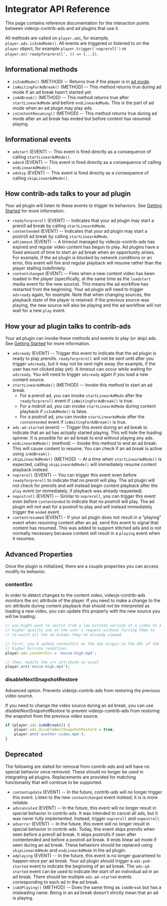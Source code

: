 # Integrator API Reference

This page contains reference documentation for the interaction points between videojs-contrib-ads and ad plugins that use it.

All methods are called on `player.ads`, for example, `player.ads.isInAdMode()`. All events are triggered or listened to on the `player` object, for example `player.trigger('nopreroll')` or `player.on('readyforpreroll', () => {...})`.

## Informational methods

* `isInAdMode()` (METHOD) -- Returns true if the player is in [ad mode](ad-mode.md).
* `isWaitingForAdBreak()` (METHOD) -- This method returns true during ad mode if an ad break hasn't started yet.
* `inAdBreak()` (METHOD) -- This method returns true after `startLinearAdMode` and before `endLinearAdMode`. This is the part of ad mode when an ad plugin may play ads.
* `isContentResuming()` (METHOD) -- This method returns true during ad mode after an ad break has ended but before content has resumed playing.

## Informational events

* `adstart` (EVENT) -- This event is fired directly as a consequence of calling `startLinearAdMode()`.
* `adend` (EVENT) -- This event is fired directly as a consequence of calling `endLinearAdMode()`.
* `adskip` (EVENT) -- This event is fired directly as a consequence of calling `skipLinearAdMode()`.

## How contrib-ads talks to your ad plugin

Your ad plugin will listen to these events to trigger its behaviors. See [Getting Started](getting-started.md) for more information.

* `readyforpreroll` (EVENT) -- Indicates that your ad plugin may start a preroll ad break by calling `startLinearAdMode`.
* `contentended` (EVENT) -- Indicates that your ad plugin may start a postroll ad break by calling `startLinearAdMode`.
* `adtimeout` (EVENT) -- A timeout managed by videojs-contrib-ads has expired and regular video content has begun to play. Ad plugins have a fixed amount of time to start an ad break when an opportunity arises. For example, if the ad plugin is blocked by network conditions or an error, this event will fire and regular playback will resume rather than the player stalling indefinitely.
* `contentchanged` (EVENT) -- Fires when a new content video has been loaded in the player (specifically, at the same time as the `loadstart` media event for the new source). This means the ad workflow has restarted from the beginning. Your ad plugin will need to trigger `adsready` again, for example. Note that when changing sources, the playback state of the player is retained: if the previous source was playing, the new source will also be playing and the ad workflow will not wait for a new `play` event.

## How your ad plugin talks to contrib-ads

Your ad plugin can invoke these methods and events to play (or skip) ads. See [Getting Started](getting-started.md) for more information.

* `adsready` (EVENT) -- Trigger this event to indicate that the ad plugin is ready to play prerolls. `readyforpreroll` will not be sent until after you trigger `adsready`, but it may not be sent right away (for example, if the user has not clicked play yet). A timeout can occur while waiting for `adsready`. You will need to trigger `adsready` again if you load a new content source.
* `startLinearAdMode()` (METHOD) -- Invoke this method to start an ad break.
  * For a preroll ad, you can invoke `startLinearAdMode` after the `readyforpreroll` event if `isWaitingForAdBreak()` is true.
  * For a midroll ad, you can invoke `startLinearAdMode` during content playback if `isInAdMode()` is false.
  * For a postroll ad, you can invoke `startLinearAdMode` after the `contentended` event if `isWaitingForAdBreak()` is true.
* `ads-ad-started` (event) -- Trigger this event during an ad break to indicate that an ad has actually started playing. This will hide the loading spinner. It is possible for an ad break to end without playing any ads.
* `endLinearAdMode()` (method) -- Invoke this method to end an ad break. This will cause content to resume. You can check if an ad break is active using `inAdBreak()`.
* `skipLinearAdMode()` (METHOD) -- At a time when `startLinearAdMode()` is expected, calling `skipLinearAdMode()` will immediately resume content playback instead.
* `nopreroll` (EVENT) -- You can trigger this event even before `readyforpreroll` to indicate that no preroll will play. The ad plugin will not check for prerolls and will instead begin content playback after the `play` event (or immediately, if playback was already requested).
* `nopostroll` (EVENT) -- Similar to `nopreroll`, you can trigger this event even before `contentended` to indicate that no postroll will play.  The ad plugin will not wait for a postroll to play and will instead immediately trigger the `ended` event.
* `contentresumed` (EVENT) - If your ad plugin does not result in a "playing" event when resuming content after an ad, send this event to signal that content has resumed. This was added to support stitched ads and is not normally necessary because content will result in a `playing` event when it resumes.

## Advanced Properties

Once the plugin is initialized, there are a couple properties you can
access modify its behavior.

### contentSrc

In order to detect changes to the content video, videojs-contrib-ads
monitors the src attribute of the player. If you need to make a change
to the src attribute during content playback that should *not* be
interpreted as loading a new video, you can update this property with
the new source you will be loading:

```js
// you might want to switch from a low bitrate version of a video to a
// higher quality one at the user's request without forcing them to
// re-watch all the ad breaks they've already viewed

// first, you'd update contentSrc on the ads plugin to the URL of the
// higher bitrate rendition:
player.ads.contentSrc = 'movie-high.mp4';

// then, modify the src attribute as usual
player.src('movie-high.mp4');
```

### disableNextSnapshotRestore

Advanced option. Prevents videojs-contrib-ads from restoring the previous video source.

If you need to change the video source during an ad break, you can use _disableNextSnapshotRestore_ to prevent videojs-contrib-ads from restoring the snapshot from the previous video source.
```js
if (player.ads.inAdBreak()) {
    player.ads.disableNextSnapshotRestore = true;
    player.src('another-video.mp4');
}
```

## Deprecated

The following are slated for removal from contrib-ads and will have no special behavior once removed. These should no longer be used in integrating ad plugins. Replacements are provided for matching functionality that will continue to be supported.

* `contentupdate` (EVENT) -- In the future, contrib-ads will no longer trigger this event. Listen to the new `contentchanged` event instead; it is is more reliable.
* `adscanceled` (EVENT) -- In the future, this event will no longer result in special behavior in contrib-ads. It was intended to cancel all ads, but it was never fully implemented. Instead, trigger `nopreroll` and `nopostroll`.
* `adserror` (EVENT) -- In the future, this event will no longer result in special behavior in contrib-ads. Today, this event skips prerolls when seen before a preroll ad break. It skips postrolls if seen after contentended and before a postroll ad break. It ends linear ad mode if seen during an ad break. These behaviors should be replaced using `skipLinearAdMode` and `endLinearAdMode` in the ad plugin.
* `adplaying` (EVENT)  -- In the future, this event is no longer guaranteed to happen once per ad break. Your ad plugin should trigger a `ads-pod-started` event to indicate the beginning of an ad break. The `ads-ad-started` event can be used to indicate the start of an individual ad in an ad break. There should be multiple `ads-ad-started` events corresponding to each ad in the ad break.
* `isAdPlaying()` (METHOD) -- Does the same thing as `inAdBreak` but has a misleading name. Being in an ad break doesn't strictly mean that an ad is playing.
